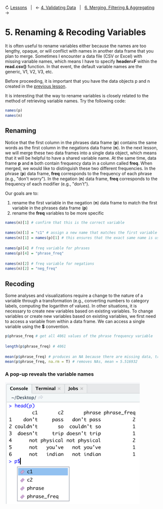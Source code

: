 ↻ [Lessons](../README.md#lessons)&nbsp;&nbsp;&nbsp;|&nbsp;&nbsp;&nbsp;← [4. Validating Data](04-validating-data.md)&nbsp;&nbsp;&nbsp;|&nbsp;&nbsp;&nbsp;[6. Merging, Filtering & Aggregating](06-merging-filtering-aggregating-data.md) →

# 5. Renaming & Recoding Variables

It is often useful to rename variables either because the names are too lengthy, opaque, or will conflict with names in another data frame that you plan to merge. Sometimes I encounter a data file (CSV or Excel) with missing variable names, which means I have to specify **header=F** within the **read.csv()** function. In that event, the default variable names are the generic, V1, V2, V3, etc.

Before proceeding, it is important that you have the data objects p and n created in the [previous lesson](04-validating-data.md).

It is interesting that the way to rename variables is closely related to the method of retrieving variable names. Try the following code:

```r
names(p)
names(n)
```

## Renaming

Notice that the first column in the phrases data frame (**p**) contains the same words as the first column in the negations data frame (**n**). In the next lesson, we will merge these two data frames into a single data object, which means that it will be helpful to have a shared variable name. At the same time, data frame **p** and **n** both contain frequency data in a column called **freq**. When merged, we would like to distinguish these two different frequencies. In the phrase (**p**) data frame, **freq** corresponds to the frequency of each phrase (e.g., "don't worry"). In the negation (**n**) data frame, **freq** corresponds to the frequency of each modifier (e.g., "don't").

Our goals are to:

1. rename the first variable in the negation (**n**) data frame to match the first variable in the phrases data frame (**p**)
2. rename the **freq** variables to be more specific

```r
names(n)[1] # confirm that this is the correct variable

names(n)[1] = "c1" # assign a new name that matches the first variable in p, or
names(n)[1] = names(p)[1] # this ensures that the exact same name is used

names(p)[4] # freq variable for phrases
names(p)[4] = "phrase_freq"

names(n)[2] # freq variable for negations
names(n)[2] = "neg_freq"

```

## Recoding

Some analyses and visualizations require a change to the nature of a variable through a transformation (e.g., converting numbers to category labels, computing the logarithm of values). In other situations, it is necessary to create new variables based on existing variables. To change variables or create new variables based on existing variables, we first need to access a variable from within a data frame. We can access a single variable using the **$** convention.

```r
p$phrase_freq # get all 4061 values of the phrase frequency variable

length(p$phrase_freq) # 4061

mean(p$phrase_freq) # produces an NA because there are missing data, try this instead:
mean(p$phrase_freq, na.rm = T) # removes NAs, mean = 5.516932
```

### A pop-up reveals the variable names
<img src="https://github.com/cdl-geneseo/r/blob/main/images/console3.png" height="400">

